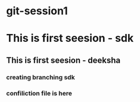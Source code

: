 # git-session1
<h1>This is first seesion - sdk</h1>
<h2>This is first seesion - deeksha</h2>
<h3>creating branching sdk</h3>

<h3>confiliction file is here</h3>

